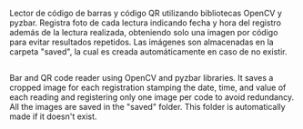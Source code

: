 Lector de código de barras y código QR utilizando bibliotecas OpenCV y pyzbar.
Registra foto de cada lectura indicando fecha y hora del registro además de la lectura realizada, obteniendo solo una imagen por código para evitar resultados repetidos.
Las imágenes son almacenadas en la carpeta "saved", la cual  es creada automáticamente en caso de no existir.
##
Bar and QR code reader using OpenCV and pyzbar libraries.
It saves a cropped image for each registration stamping the date, time, and value of each reading and registering only one image per code to avoid redundancy. 
All the images are saved in the "saved" folder. This folder is automatically made if it doesn't exist.
